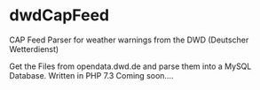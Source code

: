 # dwdCapFeed
CAP Feed Parser for weather warnings from the DWD (Deutscher Wetterdienst) 

Get the Files from opendata.dwd.de and parse them into a MySQL Database.
Written in PHP 7.3
Coming soon....
